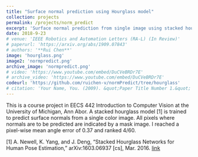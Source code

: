 ```yaml
---
title: "Surface normal prediction using Hourglass model"
collection: projects
permalink: /projects/norm_predict
excerpt: 'Surface normal prediction from single image using stacked hourglass model.'
date: 2018-9-23
# venue: 'IEEE Robotics and Automation Letters (RA-L) (In Review)'
# paperurl: 'https://arxiv.org/abs/1909.07843'
# authors: '**Rui Chen**'
image: 'hourglass.png'
image2: 'normpredict.png'
archive_image: 'normpredict.png' 
# video: 'https://www.youtube.com/embed/DuCVeBRDr7E'
# archive_video: 'https://www.youtube.com/embed/DuCVeBRDr7E'
codeurl: 'https://github.com/ruichen-v/normPredict/tree/hourglass'
# citation: 'Your Name, You. (2009). &quot;Paper Title Number 1.&quot; <i>Journal 1</i>. 1(1).'
---
```


This is a course project in EECS 442 Introduction to Computer Vision at the University of Michigan, Ann Abor. A stacked hourglass model [1] is trained to predict surface normals from a single color image. All pixels where normals are to be predicted are indicated by a mask image. I reached a pixel-wise mean angle error of 0.37 and ranked 4/60.

[1] A. Newell, K. Yang, and J. Deng, “Stacked Hourglass Networks for Human Pose Estimation,” arXiv:1603.06937 [cs], Mar. 2016. [link](https://arxiv.org/abs/1603.06937)


<!-- [Download paper here](https://arxiv.org/abs/1909.07843) -->
